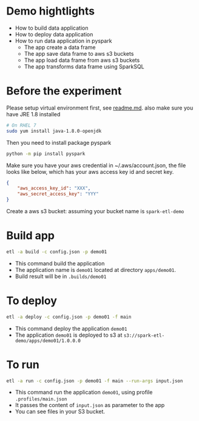 # Demo hightlights
* How to build data application
* How to deploy data application
* How to run data application in pyspark
    * The app create a data frame
    * The app save data frame to aws s3 buckets
    * The app load data frame from aws s3 buckets
    * The app transforms data frame using SparkSQL

# Before the experiment
Please setup virtual environment first, see [readme.md](../readme.md).
also make sure you have JRE 1.8 installed
```bash
# On RHEL 7
sudo yum install java-1.8.0-openjdk
```

Then you need to install package pyspark
```bash
python -m pip install pyspark
```

Make sure you have your aws credential in ~/.aws/account.json, the file looks like below, which has your aws access key id and secret key.
```json
{
    "aws_access_key_id": "XXX",
    "aws_secret_access_key": "YYY"
}

```
Create a aws s3 bucket: assuming your bucket name is `spark-etl-demo`

# Build app
```bash
etl -a build -c config.json -p demo01
```
* This command build the application
* The application name is `demo01` located at directory `apps/demo01`. 
* Build result will be in `.builds/demo01`


# To deploy
```bash
etl -a deploy -c config.json -p demo01 -f main
```
* This command deploy the application `demo01`
* The application `demo01` is deployed to s3 at `s3://spark-etl-demo/apps/demo01/1.0.0.0`

# To run
```bash
etl -a run -c config.json -p demo01 -f main --run-args input.json
```
* This command run the application `demo01`, using profile `.profiles/main.json`
* It passes the content of `input.json` as parameter to the app
* You can see files in your S3 bucket.

